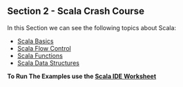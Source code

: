 Section 2 - Scala Crash Course
-----------------------

In this Section we can see the following topics about Scala:

* [Scala Basics](https://github.com/robsonoduarte/learn-spark/blob/master/apache-spark-2-with-scala/spark-with-scala-scala-crash-curse/src/main/scala/br/com/mystudies/spark/scala/ScalaBasics.sc)
* [Scala Flow Control](https://github.com/robsonoduarte/learn-spark/blob/master/apache-spark-2-with-scala/spark-with-scala-scala-crash-curse/src/main/scala/br/com/mystudies/spark/scala/ScalaFlowControl.sc)
* [Scala Functions](https://github.com/robsonoduarte/learn-spark/blob/master/apache-spark-2-with-scala/spark-with-scala-scala-crash-curse/src/main/scala/br/com/mystudies/spark/scala/ScalaFunctions.sc)
* [Scala Data Structures](https://github.com/robsonoduarte/learn-spark/blob/master/apache-spark-2-with-scala/spark-with-scala-scala-crash-curse/src/main/scala/br/com/mystudies/spark/scala/ScalaDataStructures.sc)

**To Run The Examples use the [Scala IDE Worksheet](https://github.com/scala-ide/scala-worksheet/wiki/Getting-Started)**
